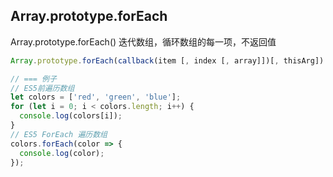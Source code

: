 
## Array.prototype.forEach
Array.prototype.forEach() 迭代数组，循环数组的每一项，不返回值
```js
Array.prototype.forEach(callback(item [, index [, array]])[, thisArg])

// === 例子
// ES5前遍历数组
let colors = ['red', 'green', 'blue'];
for (let i = 0; i < colors.length; i++) {
  console.log(colors[i]);
}
// ES5 ForEach 遍历数组
colors.forEach(color => {
  console.log(color);
});
```